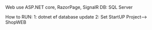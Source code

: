 Web use ASP.NET core, RazorPage, SignalR 
DB: SQL Server


How to RUN: 
1: dotnet ef database update
2: Set StartUP Project--> ShopWEB


